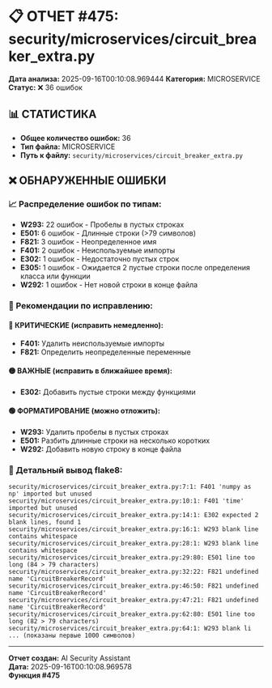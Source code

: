 # 📋 ОТЧЕТ #475: security/microservices/circuit_breaker_extra.py

**Дата анализа:** 2025-09-16T00:10:08.969444
**Категория:** MICROSERVICE
**Статус:** ❌ 36 ошибок

## 📊 СТАТИСТИКА

- **Общее количество ошибок:** 36
- **Тип файла:** MICROSERVICE
- **Путь к файлу:** `security/microservices/circuit_breaker_extra.py`

## ❌ ОБНАРУЖЕННЫЕ ОШИБКИ

### 📈 Распределение ошибок по типам:

- **W293:** 22 ошибок - Пробелы в пустых строках
- **E501:** 6 ошибок - Длинные строки (>79 символов)
- **F821:** 3 ошибок - Неопределенное имя
- **F401:** 2 ошибок - Неиспользуемые импорты
- **E302:** 1 ошибок - Недостаточно пустых строк
- **E305:** 1 ошибок - Ожидается 2 пустые строки после определения класса или функции
- **W292:** 1 ошибок - Нет новой строки в конце файла

### 🎯 Рекомендации по исправлению:

#### 🔴 КРИТИЧЕСКИЕ (исправить немедленно):
- **F401:** Удалить неиспользуемые импорты
- **F821:** Определить неопределенные переменные

#### 🟡 ВАЖНЫЕ (исправить в ближайшее время):
- **E302:** Добавить пустые строки между функциями

#### 🟢 ФОРМАТИРОВАНИЕ (можно отложить):
- **W293:** Удалить пробелы в пустых строках
- **E501:** Разбить длинные строки на несколько коротких
- **W292:** Добавить новую строку в конце файла

### 📝 Детальный вывод flake8:

```
security/microservices/circuit_breaker_extra.py:7:1: F401 'numpy as np' imported but unused
security/microservices/circuit_breaker_extra.py:10:1: F401 'time' imported but unused
security/microservices/circuit_breaker_extra.py:14:1: E302 expected 2 blank lines, found 1
security/microservices/circuit_breaker_extra.py:16:1: W293 blank line contains whitespace
security/microservices/circuit_breaker_extra.py:28:1: W293 blank line contains whitespace
security/microservices/circuit_breaker_extra.py:29:80: E501 line too long (84 > 79 characters)
security/microservices/circuit_breaker_extra.py:32:22: F821 undefined name 'CircuitBreakerRecord'
security/microservices/circuit_breaker_extra.py:46:50: F821 undefined name 'CircuitBreakerRecord'
security/microservices/circuit_breaker_extra.py:47:21: F821 undefined name 'CircuitBreakerRecord'
security/microservices/circuit_breaker_extra.py:62:80: E501 line too long (82 > 79 characters)
security/microservices/circuit_breaker_extra.py:64:1: W293 blank li
... (показаны первые 1000 символов)
```

---
**Отчет создан:** AI Security Assistant  
**Дата:** 2025-09-16T00:10:08.969578  
**Функция #475**
